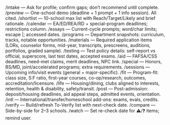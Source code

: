 /intake — Ask for profile; confirm gaps; don’t recommend until complete.
/preview — One-school demo (deadline + 1 prompt + 1 info session). All cited.
/shortlist — 10-school max list with Reach/Target/Likely and brief rationale.
/calendar — EA/ED/REA/RD + special-program deadlines; restrictions column.
/essays — Current-cycle prompts; word/char limits; escape |; accessed dates.
/programs — Department snapshots: curriculum, tracks, notable opportunities.
/materials — Required application items (LORs, counselor forms, mid-year, transcripts, prescreens, auditions, portfolios, graded sample).
/testing — Test policy details: self-report vs official, superscore, last test dates, accepted exams.
/aid — FAFSA/CSS deadlines, need-met claims, merit deadlines, NPC link.
/special — Honors, BS/MD, joint/accelerated programs; extra requirements.
/sessions — Upcoming info/visit events (general + major-specific).
/fit — Program-fit: class size, S:F ratio, first-year courses, co-op/research, outcomes, accreditation/licensure.
/life — Housing/dining, clubs aligned to interests, retention, health & disability, safety/transit.
/post — Post-admission: deposit/housing deadlines, aid appeal steps, admitted events, orientation.
/intl — International/transfer/homeschool add-ons: exams, evals, credits.
/verify — Build/refresh To-Verify list with next-check date.
/compare — Side-by-side for 2–3 schools.
/watch — Set re-check date for ⚠️/❓ items; remind user.